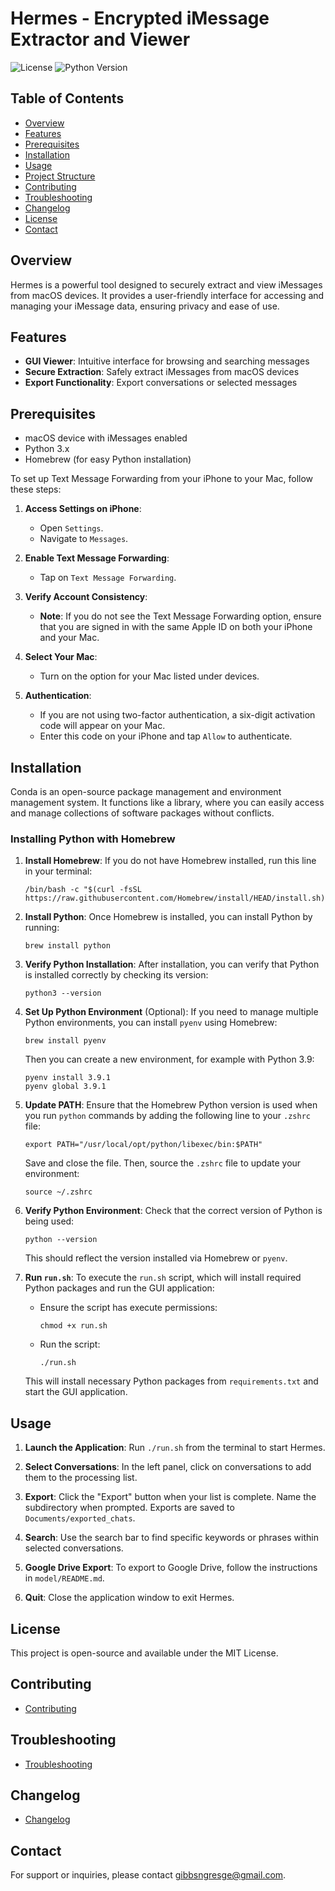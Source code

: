 # Hermes - Encrypted iMessage Extractor and Viewer

![License](https://img.shields.io/badge/license-MIT-blue.svg)
![Python Version](https://img.shields.io/badge/python-3.x-green.svg)

## Table of Contents
- [Overview](#overview)
- [Features](#features)
- [Prerequisites](#prerequisites)
- [Installation](#installation)
- [Usage](#usage)
- [Project Structure](#project-structure)
- [Contributing](#contributing)
- [Troubleshooting](#troubleshooting)
- [Changelog](#changelog)
- [License](#license)
- [Contact](#contact)

## Overview
Hermes is a powerful tool designed to securely extract and view iMessages from macOS devices. It provides a user-friendly interface for accessing and managing your iMessage data, ensuring privacy and ease of use.

## Features
- **GUI Viewer**: Intuitive interface for browsing and searching messages
- **Secure Extraction**: Safely extract iMessages from macOS devices
- **Export Functionality**: Export conversations or selected messages


## Prerequisites
- macOS device with iMessages enabled
- Python 3.x
- Homebrew (for easy Python installation)

To set up Text Message Forwarding from your iPhone to your Mac, follow these steps:

1. **Access Settings on iPhone**:
   - Open `Settings`.
   - Navigate to `Messages`.

2. **Enable Text Message Forwarding**:
   - Tap on `Text Message Forwarding`.

3. **Verify Account Consistency**:
   - **Note**: If you do not see the Text Message Forwarding option, ensure that you are signed in with the same Apple ID on both your iPhone and your Mac.

4. **Select Your Mac**:
   - Turn on the option for your Mac listed under devices.

5. **Authentication**:
   - If you are not using two-factor authentication, a six-digit activation code will appear on your Mac.
   - Enter this code on your iPhone and tap `Allow` to authenticate.

## Installation
Conda is an open-source package management and environment management system. It functions like a library, where you can easily access and manage collections of software packages without conflicts.

### Installing Python with Homebrew

1. **Install Homebrew**:
   If you do not have Homebrew installed, run this line in your terminal:
   ```
   /bin/bash -c "$(curl -fsSL https://raw.githubusercontent.com/Homebrew/install/HEAD/install.sh)"
   ```

2. **Install Python**:
   Once Homebrew is installed, you can install Python by running:
   ```
   brew install python
   ```

3. **Verify Python Installation**:
   After installation, you can verify that Python is installed correctly by checking its version:
   ```
   python3 --version
   ```

4. **Set Up Python Environment** (Optional):
   If you need to manage multiple Python environments, you can install `pyenv` using Homebrew:
   ```
   brew install pyenv
   ```
   Then you can create a new environment, for example with Python 3.9:
   ```
   pyenv install 3.9.1
   pyenv global 3.9.1
   ```

5. **Update PATH**:
   Ensure that the Homebrew Python version is used when you run `python` commands by adding the following line to your `.zshrc` file:
   ```
   export PATH="/usr/local/opt/python/libexec/bin:$PATH"
   ```
   Save and close the file. Then, source the `.zshrc` file to update your environment:
   ```
   source ~/.zshrc
   ```

6. **Verify Python Environment**:
   Check that the correct version of Python is being used:
   ```
   python --version
   ```
   This should reflect the version installed via Homebrew or `pyenv`.

7. **Run `run.sh`**:
   To execute the `run.sh` script, which will install required Python packages and run the GUI application:

   - Ensure the script has execute permissions:
     ```
     chmod +x run.sh
     ```

   - Run the script:
     ```
     ./run.sh
     ```

   This will install necessary Python packages from `requirements.txt` and start the GUI application.

## Usage
1. **Launch the Application**:
   Run `./run.sh` from the terminal to start Hermes.

2. **Select Conversations**:
   In the left panel, click on conversations to add them to the processing list.

3. **Export**:
   Click the "Export" button when your list is complete. Name the subdirectory when prompted. Exports are saved to `Documents/exported_chats`.

4. **Search**:
   Use the search bar to find specific keywords or phrases within selected conversations.

5. **Google Drive Export**:
   To export to Google Drive, follow the instructions in `model/README.md`.

6. **Quit**:
   Close the application window to exit Hermes.

## License
This project is open-source and available under the MIT License.

## Contributing
- [Contributing](#contributing)

## Troubleshooting
- [Troubleshooting](#troubleshooting)

## Changelog
- [Changelog](#changelog)

## Contact
For support or inquiries, please contact gibbsngresge@gmail.com.